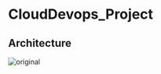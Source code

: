 # CloudDevops_Project


## Architecture
![original](https://user-images.githubusercontent.com/100104826/235511360-45816fa0-15ef-4d89-ad66-1778a5cbe546.jpg)
